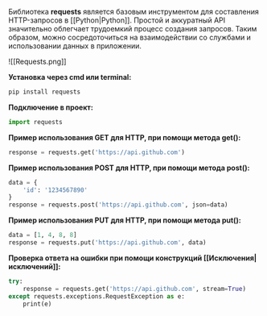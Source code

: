 Библиотека **requests** является базовым инструментом для составления HTTP-запросов в [[Python|Python]]. Простой и аккуратный API значительно облегчает трудоемкий процесс создания запросов. Таким образом, можно сосредоточиться на взаимодействии со службами и использовании данных в приложении.

![[Requests.png]]

**Установка через cmd или terminal:**

```Python
pip install requests
```

**Подключение в проект:**

```Python
import requests
```

**Пример использования GET для HTTP, при помощи метода get():**

```Python
response = requests.get('https://api.github.com')
```

**Пример использования POST для HTTP, при помощи метода post():**

```Python
data = {  
    'id': '1234567890'
}
response = requests.post('https://api.github.com', json=data)
```

**Пример использования PUT для HTTP, при помощи метода put():**

```Python
data = [1, 4, 8, 8]
response = requests.put('https://api.github.com', data)
```

**Проверка ответа на ошибки при помощи конструкций [[Исключения|исключений]]:**

```Python
try:
    response = requests.get('https://api.github.com', stream=True)
except requests.exceptions.RequestException as e:
    print(e)
```